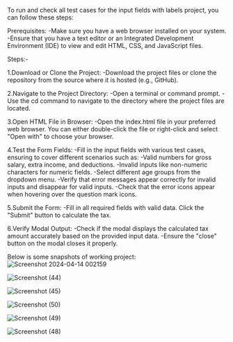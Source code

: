 To run and check all test cases for the input fields with labels project, you can follow these steps:

Prerequisites:
-Make sure you have a web browser installed on your system.
-Ensure that you have a text editor or an Integrated Development Environment (IDE) to view and edit HTML, CSS, and JavaScript files.

Steps:-

1.Download or Clone the Project:
 -Download the project files or clone the repository from the source where it is hosted (e.g., GitHub). 

2.Navigate to the Project Directory:
 -Open a terminal or command prompt.
 -Use the cd command to navigate to the directory where the project files are located.

3.Open HTML File in Browser:
 -Open the index.html file in your preferred web browser. You can either double-click the file or right-click and select "Open with" to choose your browser.

4.Test the Form Fields:
 -Fill in the input fields with various test cases, ensuring to cover different scenarios such as:
 -Valid numbers for gross salary, extra income, and deductions.
 -Invalid inputs like non-numeric characters for numeric fields.
 -Select different age groups from the dropdown menu.
 -Verify that error messages appear correctly for invalid inputs and disappear for valid inputs.
 -Check that the error icons appear when hovering over the question mark icons.

5.Submit the Form:
 -Fill in all required fields with valid data.
Click the "Submit" button to calculate the tax.

6.Verify Modal Output:
 -Check if the modal displays the calculated tax amount accurately based on the provided input data.
 -Ensure the "close" button on the modal closes it properly.

Below is some snapshots of working project:
![Screenshot 2024-04-14 002159](https://github.com/Dhanji11/Fyle_web_dev/assets/97548521/31861216-f1d2-4337-b930-923e3046bf6f)

![Screenshot (44)](https://github.com/Dhanji11/Fyle_web_dev/assets/97548521/6e6414cd-708d-40e9-a727-2400496ff2f9)

![Screenshot (45)](https://github.com/Dhanji11/Fyle_web_dev/assets/97548521/64feaff4-61fc-416b-b1bb-96b9addbd1b8)

![Screenshot (50)](https://github.com/Dhanji11/Fyle_web_dev/assets/97548521/141aff6a-6722-4a5a-8504-e58f927e7f29)

![Screenshot (49)](https://github.com/Dhanji11/Fyle_web_dev/assets/97548521/13e537a9-c2c1-4abe-8999-153d38e5e485)

![Screenshot (48)](https://github.com/Dhanji11/Fyle_web_dev/assets/97548521/4cffd148-3194-4007-a91b-3aa2957dc34c)



